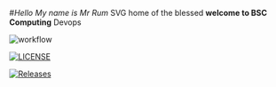 #_Hello_
_My name is Mr Rum_
SVG home of the blessed 
**welcome to BSC Computing** 
Devops

![workflow](https://github.com/<UserName>/<RepositoryName>/actions/workflows/main.yml/badge.svg)

[![LICENSE](https://img.shields.io/github/license/<github-username>/devops.svg?style=flat-square)](https://github.com/KevronFerdinand/devops/blob/master/LICENSE)

[![Releases](https://img.shields.io/github/release/<github-username>/devops/all.svg?style=flat-square)](https://github.com/KevronFerdinand/devops/releases)